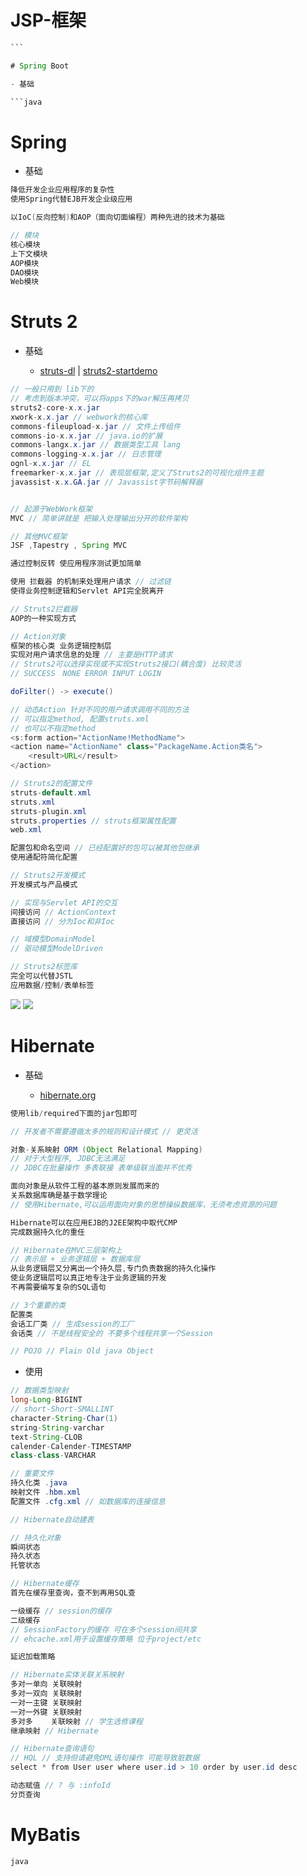 # JSP-框架

````java
```

# Spring Boot

- 基础

```java
````

# Spring

- 基础

```java
降低开发企业应用程序的复杂性
使用Spring代替EJB开发企业级应用

以IoC(反向控制)和AOP（面向切面编程）两种先进的技术为基础

// 模块
核心模块
上下文模块
AOP模块
DAO模块
Web模块
```

# Struts 2

- 基础

  - [struts-dl](http://struts.apache.org/download.cgi#struts25101) | [struts2-startdemo](http://blog.csdn.net/wwwgeyang777/article/details/19078545)

```java
// 一般只用到 lib下的
// 考虑到版本冲突，可以将apps下的war解压再拷贝
struts2-core-x.x.jar
xwork-x.x.jar // webwork的核心库
commons-fileupload-x.jar // 文件上传组件
commons-io-x.x.jar // java.io的扩展
commons-langx.x.jar // 数据类型工具 lang
commons-logging-x.x.jar // 日志管理
ognl-x.x.jar // EL
freemarker-x.x.jar // 表现层框架,定义了Struts2的可视化组件主题
javassist-x.x.GA.jar // Javassist字节码解释器


// 起源于WebWork框架
MVC // 简单讲就是 把输入处理输出分开的软件架构

// 其他MVC框架
JSF ,Tapestry , Spring MVC

通过控制反转 使应用程序测试更加简单

使用 拦截器 的机制来处理用户请求 // 过滤链
使得业务控制逻辑和Servlet API完全脱离开

// Struts2拦截器
AOP的一种实现方式

// Action对象
框架的核心类 业务逻辑控制层
实现对用户请求信息的处理 // 主要是HTTP请求
// Struts2可以选择实现或不实现Struts2接口(耦合度) 比较灵活
// SUCCESS　NONE ERROR INPUT LOGIN

doFilter() -> execute()

// 动态Action 针对不同的用户请求调用不同的方法
// 可以指定method, 配置struts.xml
// 也可以不指定method
<s:form action="ActionName!MethodName">
<action name="ActionName" class="PackageName.Action类名">
    <result>URL</result>
</action>

// Struts2的配置文件
struts-default.xml
struts.xml
struts-plugin.xml
struts.properties // struts框架属性配置
web.xml

配置包和命名空间 // 已经配置好的包可以被其他包继承
使用通配符简化配置

// Struts2开发模式
开发模式与产品模式

// 实现与Servlet API的交互
间接访问 // ActionContext
直接访问 // 分为Ioc和非Ioc

// 域模型DomainModel
// 驱动模型ModelDriven

// Struts2标签库
完全可以代替JSTL
应用数据/控制/表单标签
```

![](/assets/structs-structure3453.png) ![](/assets/struts2-lib23784.png)

# Hibernate

- 基础

  - [hibernate.org](http://hibernate.org/orm/)

```java
使用lib/required下面的jar包即可

// 开发者不需要遵循太多的规则和设计模式 // 更灵活

对象-关系映射 ORM (Object Relational Mapping)
// 对于大型程序, JDBC无法满足
// JDBC在批量操作 多表联接 表单级联当面并不优秀

面向对象是从软件工程的基本原则发展而来的
关系数据库确是基于数学理论
// 使用Hibernate,可以运用面向对象的思想操纵数据库，无须考虑资源的问题

Hibernate可以在应用EJB的J2EE架构中取代CMP
完成数据持久化的重任

// Hibernate在MVC三层架构上
// 表示层 + 业务逻辑层 + 数据库层
从业务逻辑层又分离出一个持久层,专门负责数据的持久化操作
使业务逻辑层可以真正地专注于业务逻辑的开发
不再需要编写复杂的SQL语句

// 3个重要的类
配置类
会话工厂类 // 生成session的工厂
会话类 // 不是线程安全的 不要多个线程共享一个Session

// POJO // Plain Old java Object
```

- 使用

```java
// 数据类型映射
long-Long-BIGINT
// short-Short-SMALLINT
character-String-Char(1)
string-String-varchar
text-String-CLOB
calender-Calender-TIMESTAMP
class-class-VARCHAR

// 重要文件
持久化类 .java
映射文件 .hbm.xml
配置文件 .cfg.xml // 如数据库的连接信息

// Hibernate自动建表

// 持久化对象
瞬间状态
持久状态
托管状态

// Hibernate缓存
首先在缓存里查询，查不到再用SQL查

一级缓存 // session的缓存
二级缓存
// SessionFactory的缓存 可在多个session间共享
// ehcache.xml用于设置缓存策略 位于project/etc

延迟加载策略

// Hibernate实体关联关系映射
多对一单向 关联映射
多对一双向 关联映射
一对一主键 关联映射  
一对一外键 关联映射
多对多    关联映射 // 学生选修课程
继承映射 // Hibernate

// Hibernate查询语句
// HQL // 支持但请避免DML语句操作 可能导致脏数据
select * from User user where user.id > 10 order by user.id desc

动态赋值 // ? 与 :infoId
分页查询
```

# MyBatis

`java`
